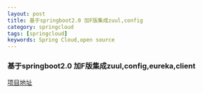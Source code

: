 ```yaml
---
layout: post
title: 基于springboot2.0 加F版集成zuul,config
category: springcloud
tags: [springcloud]
keywords: Spring Cloud,open source
---
```

### 基于springboot2.0 加F版集成zuul,config,eureka,client

[项目地址](https://github.com/love-mh-forever/spring-cloud-examples/tree/master/spring-cloud-swarm)